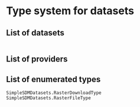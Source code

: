 # Type system for datasets

## List of datasets

 ```@docs
 ```

## List of providers

## List of enumerated types

```@docs
SimpleSDMDatasets.RasterDownloadType
SimpleSDMDatasets.RasterFileType
```